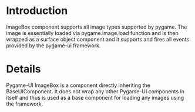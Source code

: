# Introduction #

ImageBox component supports all image types supported by pygame. The image is essentially loaded via pygame.image.load function and is then wrapped as a surface object component and it supports and fires all events provided by the pygame-ui framework.


# Details #

Pygame-UI ImageBox is a component directly inheriting the BaseUIComponent. It does not wrap any other Pygame-UI components in itself and thus is used as a base component for loading any images using the framework.
